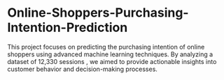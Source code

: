 # Online-Shoppers-Purchasing-Intention-Prediction
This project focuses on predicting the purchasing intention of online shoppers using advanced machine learning techniques. By analyzing a dataset of 12,330 sessions , we aimed to provide actionable insights into customer behavior and decision-making processes. 
